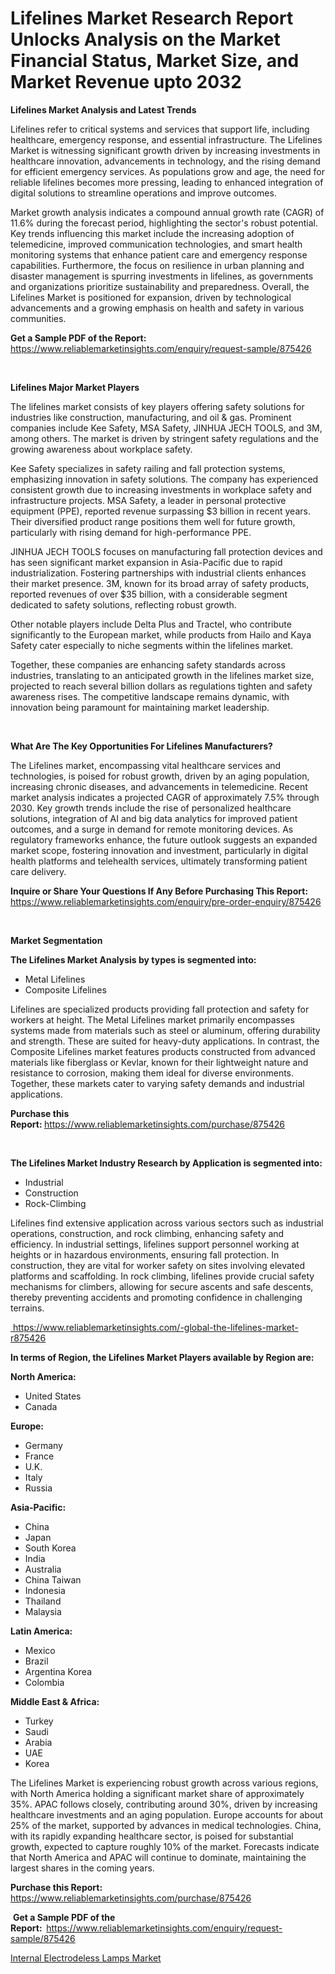 <p><h1>Lifelines Market Research Report Unlocks Analysis on the Market Financial Status, Market Size, and Market Revenue upto 2032</h1></p><p><strong>Lifelines Market Analysis and Latest Trends</strong></p>
<p><p>Lifelines refer to critical systems and services that support life, including healthcare, emergency response, and essential infrastructure. The Lifelines Market is witnessing significant growth driven by increasing investments in healthcare innovation, advancements in technology, and the rising demand for efficient emergency services. As populations grow and age, the need for reliable lifelines becomes more pressing, leading to enhanced integration of digital solutions to streamline operations and improve outcomes.</p><p>Market growth analysis indicates a compound annual growth rate (CAGR) of 11.6% during the forecast period, highlighting the sector's robust potential. Key trends influencing this market include the increasing adoption of telemedicine, improved communication technologies, and smart health monitoring systems that enhance patient care and emergency response capabilities. Furthermore, the focus on resilience in urban planning and disaster management is spurring investments in lifelines, as governments and organizations prioritize sustainability and preparedness. Overall, the Lifelines Market is positioned for expansion, driven by technological advancements and a growing emphasis on health and safety in various communities.</p></p>
<p><strong>Get a Sample PDF of the Report:&nbsp;</strong> <a href="https://www.reliablemarketinsights.com/enquiry/request-sample/875426?utm_campaign=3274&utm_medium=2&utm_source=Github&utm_content=ia&utm_term=21032025&utm_id=lifelines">https://www.reliablemarketinsights.com/enquiry/request-sample/875426</a></p>
<p>&nbsp;</p>
<p><strong>Lifelines Major Market Players</strong></p>
<p><p>The lifelines market consists of key players offering safety solutions for industries like construction, manufacturing, and oil & gas. Prominent companies include Kee Safety, MSA Safety, JINHUA JECH TOOLS, and 3M, among others. The market is driven by stringent safety regulations and the growing awareness about workplace safety.</p><p>Kee Safety specializes in safety railing and fall protection systems, emphasizing innovation in safety solutions. The company has experienced consistent growth due to increasing investments in workplace safety and infrastructure projects. MSA Safety, a leader in personal protective equipment (PPE), reported revenue surpassing $3 billion in recent years. Their diversified product range positions them well for future growth, particularly with rising demand for high-performance PPE.</p><p>JINHUA JECH TOOLS focuses on manufacturing fall protection devices and has seen significant market expansion in Asia-Pacific due to rapid industrialization. Fostering partnerships with industrial clients enhances their market presence. 3M, known for its broad array of safety products, reported revenues of over $35 billion, with a considerable segment dedicated to safety solutions, reflecting robust growth.</p><p>Other notable players include Delta Plus and Tractel, who contribute significantly to the European market, while products from Hailo and Kaya Safety cater especially to niche segments within the lifelines market.</p><p>Together, these companies are enhancing safety standards across industries, translating to an anticipated growth in the lifelines market size, projected to reach several billion dollars as regulations tighten and safety awareness rises. The competitive landscape remains dynamic, with innovation being paramount for maintaining market leadership.</p></p>
<p>&nbsp;</p>
<p><strong>What Are The Key Opportunities For Lifelines Manufacturers?</strong></p>
<p><p>The Lifelines market, encompassing vital healthcare services and technologies, is poised for robust growth, driven by an aging population, increasing chronic diseases, and advancements in telemedicine. Recent market analysis indicates a projected CAGR of approximately 7.5% through 2030. Key growth trends include the rise of personalized healthcare solutions, integration of AI and big data analytics for improved patient outcomes, and a surge in demand for remote monitoring devices. As regulatory frameworks enhance, the future outlook suggests an expanded market scope, fostering innovation and investment, particularly in digital health platforms and telehealth services, ultimately transforming patient care delivery.</p></p>
<p><strong>Inquire or Share Your Questions If Any Before Purchasing This Report:</strong> <a href="https://www.reliablemarketinsights.com/enquiry/pre-order-enquiry/875426?utm_campaign=3274&utm_medium=2&utm_source=Github&utm_content=ia&utm_term=21032025&utm_id=lifelines">https://www.reliablemarketinsights.com/enquiry/pre-order-enquiry/875426</a></p>
<p>&nbsp;</p>
<p><strong>Market Segmentation</strong></p>
<p><strong>The Lifelines Market Analysis by types is segmented into:</strong></p>
<p><ul><li>Metal Lifelines</li><li>Composite Lifelines</li></ul></p>
<p><p>Lifelines are specialized products providing fall protection and safety for workers at height. The Metal Lifelines market primarily encompasses systems made from materials such as steel or aluminum, offering durability and strength. These are suited for heavy-duty applications. In contrast, the Composite Lifelines market features products constructed from advanced materials like fiberglass or Kevlar, known for their lightweight nature and resistance to corrosion, making them ideal for diverse environments. Together, these markets cater to varying safety demands and industrial applications.</p></p>
<p><strong>Purchase this Report:&nbsp;</strong><a href="https://www.reliablemarketinsights.com/purchase/875426?utm_campaign=3274&utm_medium=2&utm_source=Github&utm_content=ia&utm_term=21032025&utm_id=lifelines">https://www.reliablemarketinsights.com/purchase/875426</a></p>
<p>&nbsp;</p>
<p><strong>The Lifelines Market Industry Research by Application is segmented into:</strong></p>
<p><ul><li>Industrial</li><li>Construction</li><li>Rock-Climbing</li></ul></p>
<p><p>Lifelines find extensive application across various sectors such as industrial operations, construction, and rock climbing, enhancing safety and efficiency. In industrial settings, lifelines support personnel working at heights or in hazardous environments, ensuring fall protection. In construction, they are vital for worker safety on sites involving elevated platforms and scaffolding. In rock climbing, lifelines provide crucial safety mechanisms for climbers, allowing for secure ascents and safe descents, thereby preventing accidents and promoting confidence in challenging terrains.</p></p>
<p><a href="https://www.reliablemarketinsights.com/-global-the-lifelines-market-r875426?utm_campaign=3274&utm_medium=2&utm_source=Github&utm_content=ia&utm_term=21032025&utm_id=lifelines">&nbsp;https://www.reliablemarketinsights.com/-global-the-lifelines-market-r875426</a></p>
<p><strong>In terms of Region, the Lifelines Market Players available by Region are:</strong></p>
<p>
    <p> <strong> North America: </strong>
        <ul>
            <li>United States</li>
            <li>Canada</li>
        </ul>
        </p> 
    <p> <strong> Europe: </strong>
        <ul>
            <li>Germany</li>
            <li>France</li>
            <li>U.K.</li>
            <li>Italy</li>
            <li>Russia</li>
        </ul>
        </p> 
    <p> <strong> Asia-Pacific: </strong>
        <ul>
            <li>China</li>
            <li>Japan</li>
            <li>South Korea</li>
            <li>India</li>
            <li>Australia</li>
            <li>China Taiwan</li>
            <li>Indonesia</li>
            <li>Thailand</li>
            <li>Malaysia</li>
        </ul>
        </p> 
    <p> <strong> Latin America: </strong>
        <ul>
            <li>Mexico</li>
            <li>Brazil</li>
            <li>Argentina Korea</li>
            <li>Colombia</li>
        </ul>
        </p> 
    <p> <strong> Middle East & Africa: </strong>
        <ul>
            <li>Turkey</li>
            <li>Saudi</li>
            <li>Arabia</li>
            <li>UAE</li>
            <li>Korea</li>
        </ul>
    </p>
    </p>
<p><p>The Lifelines Market is experiencing robust growth across various regions, with North America holding a significant market share of approximately 35%. APAC follows closely, contributing around 30%, driven by increasing healthcare investments and an aging population. Europe accounts for about 25% of the market, supported by advances in medical technologies. China, with its rapidly expanding healthcare sector, is poised for substantial growth, expected to capture roughly 10% of the market. Forecasts indicate that North America and APAC will continue to dominate, maintaining the largest shares in the coming years.</p></p>
<p><strong>Purchase this Report: </strong><a href="https://www.reliablemarketinsights.com/purchase/875426?utm_campaign=3274&utm_medium=2&utm_source=Github&utm_content=ia&utm_term=21032025&utm_id=lifelines">https://www.reliablemarketinsights.com/purchase/875426</a></p>
<p>&nbsp;<strong>Get a Sample PDF of the Report:&nbsp;&nbsp;</strong><a href="https://www.reliablemarketinsights.com/enquiry/request-sample/875426?utm_campaign=3274&utm_medium=2&utm_source=Github&utm_content=ia&utm_term=21032025&utm_id=lifelines">https://www.reliablemarketinsights.com/enquiry/request-sample/875426</a></p>
<p><strong></strong></p>
<p><p><a href="https://github.com/maseykokosq1/Market-Research-Report-List-1/blob/main/internal-electrodeless-lamps-market.md?utm_campaign=3274&utm_medium=2&utm_source=Github&utm_content=ia&utm_term=21032025&utm_id=lifelines">Internal Electrodeless Lamps Market</a></p></p>